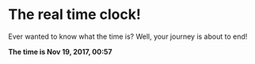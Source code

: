 # The real time clock!

Ever wanted to know what the time is? Well, your journey is about to end!

**The time is Nov 19, 2017, 00:57**